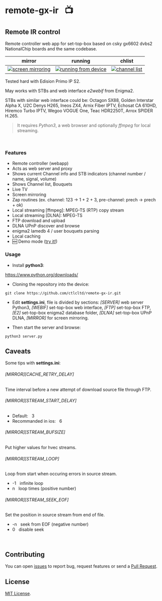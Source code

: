# remote-gx-ir   📺

## Remote IR control

Remote controller web app for set-top-box based on csky gx6602 dvbs2 NationalChip boards and the same codebase.

|mirror|running|chlist|
|-|-|-|
|[![screen mirroring](../res/screen-mirroring.jpg)](https://raw.githubusercontent.com/ctlcltd/remote-gx-ir/res/screen-mirroring.jpg)|[![running from device](../res/running-from-device.jpg)](https://raw.githubusercontent.com/ctlcltd/remote-gx-ir/res/running-from-device.jpg)|[![channel list](../res/channel-list.jpg)](https://raw.githubusercontent.com/ctlcltd/remote-gx-ir/res/channel-list.jpg)|


Tested hard with Edision Primo IP S2.

May works with STBs and web interface *e2webif* from Enigma2.

STBs with similar web interface could be: Octagon SX88, Golden Interstar Alpha X, U2C Denys H265, Ineos ZX4, Arnix Fiber IPTV, Echosat CA 610HD, Hiremco Turbo IPTV, Wegoo VOGUE One, Teac HDR2250T, Arrox SPIDER H.265.

> It requires *Python3*, a web browser and optionally *ffmpeg* for local streaming.

 
### Features

- Remote controller (webapp)
- Acts as web server and proxy
- Shows current Channel info and STB indicators (channel number / name, signal, volume)
- Shows Channel list, Bouquets
- Live TV
- Screen mirroring
- Zap routines (ex. channel: 123 -> 1 + 2 + 3, pre-channel: prech -> prech + ok)
- Local streaming [ffmpeg]: MPEG-TS (RTP) copy stream
- Local streaming [DLNA]: MPEG-TS
- FTP download and upload
- DLNA UPnP discover and browse
- enigma2 lamedb 4 / user bouquets parsing
- Local caching
- 🆕 Demo mode ([try it!](https://ctlcltd.github.io/remote-gx-it/demo.html))


### Usage

- Install **python3**:

https://www.python.org/downloads/

- Cloning the repository into the device:

```git clone https://github.com/ctlcltd/remote-gx-ir.git```

- Edit **settings.ini**, file is divided by sections: *[SERVER]* web server Python3, *[WEBIF]* set-top-box web interface, *[FTP]* set-top-box FTP, *[E2]* set-top-box enigma2 database folder, *[DLNA]* set-top-box UPnP DLNA, *[MIRROR]* for screen mirroring.

- Then start the server and browse:

```python3 server.py```


## Caveats

Some tips with **settings.ini**:

###### *[MIRROR][CACHE_RETRY_DELAY]*
Time interval before a new attempt of download source file through FTP.

###### *[MIRROR][STREAM_START_DELAY]*
* Default:   3
* Recommanded in ios:   6

###### *[MIRROR][STREAM_BUFSIZE]*
Put higher values for hvec streams.

###### *[MIRROR][STREAM_LOOP]*
Loop from start when occuring errors in source stream.

* -1   infinite loop
* n   loop times (positive number)

###### *[MIRROR][STREAM_SEEK_EOF]*
Set the position in source stream from end of file.

* -n   seek from EOF (negative number)
* 0   disable seek

 
## Contributing

You can open [issues](https://github.com/ctlcltd/remote-gx-ir/issues) to report bug, request features or send a [Pull Request](https://github.com/ctlcltd/remote-gx-ir/pulls).


## License

[MIT License](LICENSE).

